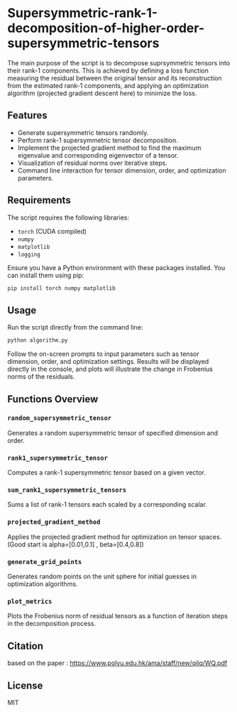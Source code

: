# Supersymmetric-rank-1-decomposition-of-higher-order-supersymmetric-tensors
The main purpose of the script is to decompose suprsymmetric tensors into their rank-1 components. This is achieved by defining a loss function measuring the residual between the original tensor and its reconstruction from the estimated rank-1 components, and applying an optimization algorithm (projected gradient descent here) to minimize the loss.

## Features

- Generate supersymmetric tensors randomly.
- Perform rank-1 supersymmetric tensor decomposition.
- Implement the projected gradient method to find the maximum eigenvalue and corresponding eigenvector of a tensor.
- Visualization of residual norms over iterative steps.
- Command line interaction for tensor dimension, order, and optimization parameters.

## Requirements

The script requires the following libraries:
- `torch` (CUDA compiled)
- `numpy` 
- `matplotlib` 
- `logging`

Ensure you have a Python environment with these packages installed. You can install them using pip:

```bash
pip install torch numpy matplotlib
```

## Usage

Run the script directly from the command line:

```bash
python algorithm.py
```

Follow the on-screen prompts to input parameters such as tensor dimension, order, and optimization settings. Results will be displayed directly in the console, and plots will illustrate the change in Frobenius norms of the residuals.

## Functions Overview

### `random_supersymmetric_tensor`
Generates a random supersymmetric tensor of specified dimension and order.

### `rank1_supersymmetric_tensor`
Computes a rank-1 supersymmetric tensor based on a given vector.

### `sum_rank1_supersymmetric_tensors`
Sums a list of rank-1 tensors each scaled by a corresponding scalar.

### `projected_gradient_method`
Applies the projected gradient method for optimization on tensor spaces. (Good start is alpha=[0.01,0.1] , beta=[0.4,0.8])

### `generate_grid_points`
Generates random points on the unit sphere for initial guesses in optimization algorithms.

### `plot_metrics`
Plots the Frobenius norm of residual tensors as a function of iteration steps in the decomposition process.

## Citation
based on the paper : https://www.polyu.edu.hk/ama/staff/new/qilq/WQ.pdf

## License

MIT
